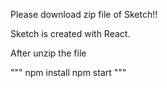 Please download zip file of Sketch!!

Sketch is created with React.

After unzip the file

"""
npm install
npm start
"""
